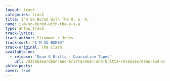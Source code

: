 ```yaml
---
layout: track
categories: track
title: I'm So Bored With The U. S. A.
name: i-m-so-bored-with-the-u-s-a
type: ahfow_track
track-lyrics: 
track-author: Strummer / Jones
track-sort: "I'M SO BORED"
track-original: The Clash
available-on:
  - release: "Dean & Britta - Quarantine Tapes"
    url: /database/dean-and-britta/dean-and-britta-releases/dean-and-britta-quarantine-tapes/
ahfow-posts:
cover: true
---
```


